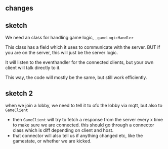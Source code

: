 ## changes


## sketch

We need an class for handling game logic, `_gameLogicHandler`

This class has a field which it uses to communicate with the server. BUT if you are on the server, this will just be the server logic.

It will listen to the eventhandler for the connected clients, but your own client will talk directly to it.

This way, the code will mostly be the same, but still work efficiently.

## sketch 2

when we join a lobby, we need to tell it to ofc the lobby via mqtt, but also to `GameClient`

- then `GameClient` will try to fetch a response from the server every x time to make sure we are connected. this should go through a connector class which is diff depending on client and host.
- that connector will also tell us if anything changed etc, like the gamestate, or whether we are kicked.
